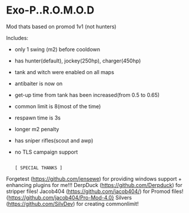 # Exo-P..R.O.M.O.D
Mod thats based on promod 1v1 (not hunters)

Includes:
- only 1 swing (m2) before cooldown
- has hunter(default), jockey(250hp), charger(450hp)
- tank and witch were enabled on all maps
- antibaiter is now on
- get-up time from tank has been increased(from 0.5 to 0.65)
- common limit is 8(most of the time)
- respawn time is 3s
- longer m2 penalty
- has sniper rifles(scout and awp)
- no TLS campaign support


																																					[ SPECIAL THANKS ]
                                                                     
Forgetest (https://github.com/jensewe) for providing windows support + enhancing plugins for me!!!
DerpDuck (https://github.com/Derpduck) for stripper files!
Jacob404 (https://github.com/jacob404/) for Promod files! {https://github.com/jacob404/Pro-Mod-4.0}
Silvers (https://github.com/SilvDev) for creating commonlimit!
